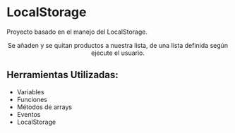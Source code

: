 # LocalStorage
Proyecto basado en el manejo del LocalStorage.

<p align="center">Se añaden y se quitan productos a nuestra lista, de una lista definida según ejecute el usuario.</p>


## Herramientas Utilizadas:
- Variables
- Funciones
- Métodos de arrays
- Eventos
- LocalStorage

